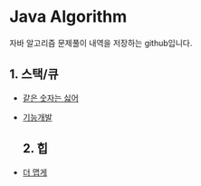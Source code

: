 # Java Algorithm
자바 알고리즘 문제풀이 내역을 저장하는 github입니다.

## 1. 스택/큐

- [같은 숫자는 싫어](https://school.programmers.co.kr/learn/courses/30/lessons/12906)
- [기능개발](https://school.programmers.co.kr/learn/courses/30/lessons/42586)

  ## 2. 힙
- [더 맵게](https://school.programmers.co.kr/learn/courses/30/lessons/42626)
